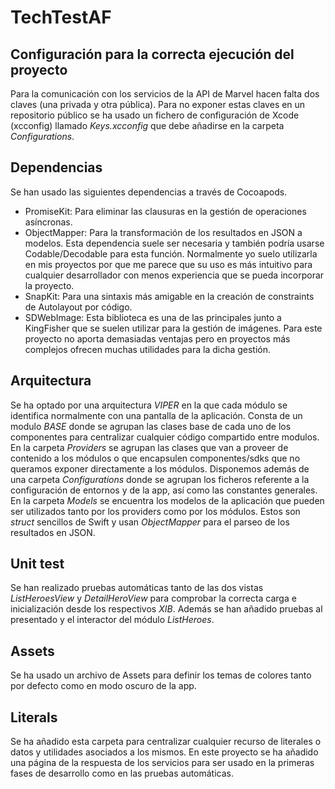 # TechTestAF

## Configuración para la correcta ejecución del proyecto
Para la comunicación con los servicios de la API de Marvel hacen falta dos claves (una privada y otra pública). Para no exponer estas claves en un repositorio público se ha usado un fichero de configuración de Xcode (xcconfig) llamado *Keys.xcconfig* que debe añadirse en la carpeta *Configurations*. 

## Dependencias
Se han usado las siguientes dependencias a través de Cocoapods.
- PromiseKit: Para eliminar las clausuras en la gestión de operaciones asíncronas.
- ObjectMapper: Para la transformación de los resultados en JSON a modelos. Esta dependencia suele ser necesaria y también podría usarse Codable/Decodable para esta función. Normalmente yo suelo utilizarla en mis proyectos por que me parece que su uso es más intuitivo para cualquier desarrollador con menos experiencia que se pueda incorporar la proyecto.
- SnapKit: Para una sintaxis más amigable en la creación de constraints de Autolayout por código.
- SDWebImage: Esta biblioteca es una de las principales junto a KingFisher que se suelen utilizar para la gestión de imágenes. Para este proyecto no aporta demasiadas ventajas pero en proyectos más complejos ofrecen muchas utilidades para la dicha gestión. 

## Arquitectura
Se ha optado por una arquitectura *VIPER* en la que cada módulo se identifica normalmente con una pantalla de la aplicación.
Consta de un modulo *BASE* donde se agrupan las clases base de cada uno de los componentes para centralizar cualquier código compartido entre modulos.
En la carpeta *Providers* se agrupan las clases que van a proveer de contenido a los módulos o que encapsulen componentes/sdks que no queramos exponer directamente a los módulos.
Disponemos además de una carpeta *Configurations* donde se agrupan los ficheros referente a la configuración de entornos y de la app, así como las constantes generales.
En la carpeta *Models* se encuentra los modelos de la aplicación que pueden ser utilizados tanto por los providers como por los módulos. Estos son *struct* sencillos de Swift y usan *ObjectMapper* para el parseo de los resultados en JSON.

## Unit test
Se han realizado pruebas automáticas tanto de las dos vistas *ListHeroesView* y *DetailHeroView* para comprobar la correcta carga e inicialización desde los respectivos *XIB*. Además se han añadido pruebas al presentado y el interactor del módulo *ListHeroes*.

## Assets
Se ha usado un archivo de Assets para definir los temas de colores tanto por defecto como en modo oscuro de la app.

## Literals
Se ha añadido esta carpeta para centralizar cualquier recurso de literales o datos y utilidades asociados a los mismos. En este proyecto se ha añadido una página de la respuesta de los servicios para ser usado en la primeras fases de desarrollo como en las pruebas automáticas.
